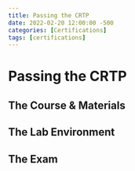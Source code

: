 ```yaml
---
title: Passing the CRTP 
date: 2022-02-20 12:00:00 -500 
categories: [Certifications]
tags: [certifications]
---
```


# Passing the CRTP 

## The Course & Materials

## The Lab Environment

## The Exam

